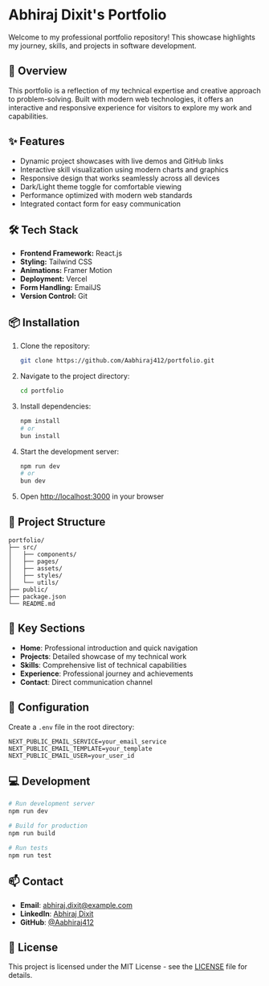 # Abhiraj Dixit's Portfolio

Welcome to my professional portfolio repository! This showcase highlights my journey, skills, and projects in software development.

## 🚀 Overview

This portfolio is a reflection of my technical expertise and creative approach to problem-solving. Built with modern web technologies, it offers an interactive and responsive experience for visitors to explore my work and capabilities.

## ✨ Features

- Dynamic project showcases with live demos and GitHub links
- Interactive skill visualization using modern charts and graphics
- Responsive design that works seamlessly across all devices
- Dark/Light theme toggle for comfortable viewing
- Performance optimized with modern web standards
- Integrated contact form for easy communication

## 🛠️ Tech Stack

- **Frontend Framework:** React.js
- **Styling:** Tailwind CSS
- **Animations:** Framer Motion
- **Deployment:** Vercel
- **Form Handling:** EmailJS
- **Version Control:** Git

## 📦 Installation

1. Clone the repository:
   ```bash
   git clone https://github.com/Aabhiraj412/portfolio.git
   ```

2. Navigate to the project directory:
   ```bash
   cd portfolio
   ```

3. Install dependencies:
   ```bash
   npm install
   # or
   bun install
   ```

4. Start the development server:
   ```bash
   npm run dev
   # or
   bun dev
   ```

5. Open [http://localhost:3000](http://localhost:3000) in your browser

## 🎯 Project Structure

```
portfolio/
├── src/
│   ├── components/
│   ├── pages/
│   ├── assets/
│   ├── styles/
│   └── utils/
├── public/
├── package.json
└── README.md
```

## 📱 Key Sections

- **Home**: Professional introduction and quick navigation
- **Projects**: Detailed showcase of my technical work
- **Skills**: Comprehensive list of technical capabilities
- **Experience**: Professional journey and achievements
- **Contact**: Direct communication channel

## 🔧 Configuration

Create a `.env` file in the root directory:

```env
NEXT_PUBLIC_EMAIL_SERVICE=your_email_service
NEXT_PUBLIC_EMAIL_TEMPLATE=your_template
NEXT_PUBLIC_EMAIL_USER=your_user_id
```

## 💻 Development

```bash
# Run development server
npm run dev

# Build for production
npm run build

# Run tests
npm run test
```

## 📫 Contact

- **Email**: abhiraj.dixit@example.com
- **LinkedIn**: [Abhiraj Dixit](https://linkedin.com/in/abhiraj-dixit)
- **GitHub**: [@Aabhiraj412](https://github.com/Aabhiraj412)

## 📄 License

This project is licensed under the MIT License - see the [LICENSE](LICENSE) file for details.